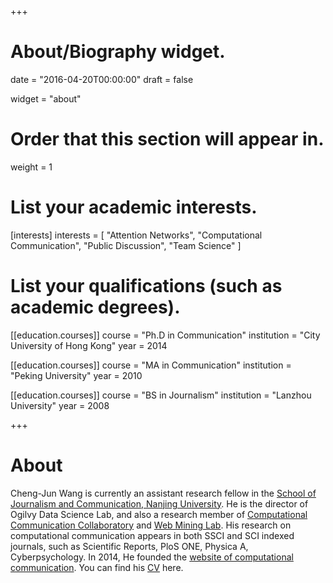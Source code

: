 +++
# About/Biography widget.

date = "2016-04-20T00:00:00"
draft = false

widget = "about"

# Order that this section will appear in.
weight = 1

# List your academic interests.
[interests]
  interests = [
    "Attention Networks",
    "Computational Communication",
    "Public Discussion",
    "Team Science"
  ]

# List your qualifications (such as academic degrees).
[[education.courses]]
  course = "Ph.D in Communication"
  institution = "City University of Hong Kong"
  year = 2014

[[education.courses]]
  course = "MA in Communication"
  institution = "Peking University"
  year = 2010

[[education.courses]]
  course = "BS in Journalism"
  institution = "Lanzhou University"
  year = 2008

+++

# About

Cheng-Jun Wang is currently an assistant research fellow in the [School of Journalism and Communication, Nanjing University](http://jc.nju.edu.cn). He is the director of Ogilvy Data Science Lab, and also a research member of [Computational Communication Collaboratory](http://ccc.nju.edu.cn) and [Web Mining Lab](http://weblab.com.cityu.edu.hk). His research on computational communication appears in both SSCI and SCI indexed journals, such as Scientific Reports, PloS ONE, Physica A, Cyberpsychology. In 2014, He founded the [website of computational communication](http://computational-communication.com). You can find his [CV](cv/) here.
